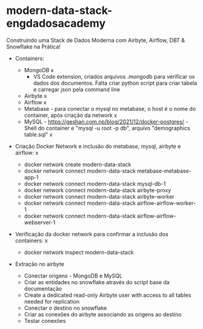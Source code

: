 # modern-data-stack-engdadosacademy

Construindo uma Stack de Dados Moderna com Airbyte, Airflow, DBT & Snowflake na Prática!

- Containers:
    - MongoDB x
        - VS Code extension, criados arquivos .mongodb para verificar os dados dos documentos. Falta criar python script para criar tabela e carregar json pela command line
    - Airbyte x
    - Airflow x
    - Metabase - para conectar o mysql no metabase, o host é o nome do container, após criação da network x
    - MySQL - https://geshan.com.np/blog/2021/12/docker-postgres/ - Shell do container e "mysql -u root -p db", arquivo "demographics table.sql" x

- Criação Docker Network e inclusão do metabase, mysql, airbyte e airflow: x
    - docker network create modern-data-stack
    - docker network connect modern-data-stack metabase-metabase-app-1
    - docker network connect modern-data-stack mysql-db-1
    - docker network connect modern-data-stack airbyte-proxy
    - docker network connect modern-data-stack airbyte-worker  
    - docker network connect modern-data-stack airflow-airflow-worker-1
    - docker network connect modern-data-stack airflow-airflow-webserver-1

- Verificação da docker network para confirmar a inclusão dos containers: x
    - docker network inspect modern-data-stack

- Extração no airbyte
    - Conectar origens - MongoDB e MySQL
    - Criar as entidades no snowflake através do script base da documentação
    - Create a dedicated read-only Airbyte user with access to all tables needed for replication
    - Conectar o destino no snowflake
    - Criar as conexões do airbyte associando as origens ao destino
    - Testar conexões